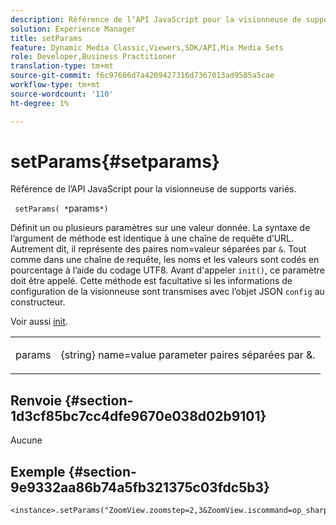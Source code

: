 ```yaml
---
description: Référence de l’API JavaScript pour la visionneuse de supports variés.
solution: Experience Manager
title: setParams
feature: Dynamic Media Classic,Viewers,SDK/API,Mix Media Sets
role: Developer,Business Practitioner
translation-type: tm+mt
source-git-commit: f6c97606d7a4209427316d7367013ad9585a5cae
workflow-type: tm+mt
source-wordcount: '110'
ht-degree: 1%

---
```



# setParams{#setparams}

Référence de l’API JavaScript pour la visionneuse de supports variés.

` setParams( *`params`*)`

Définit un ou plusieurs paramètres sur une valeur donnée. La syntaxe de l’argument de méthode est identique à une chaîne de requête d’URL. Autrement dit, il représente des paires nom=valeur séparées par `&`. Tout comme dans une chaîne de requête, les noms et les valeurs sont codés en pourcentage à l’aide du codage UTF8. Avant d&#39;appeler `init()`, ce paramètre doit être appelé. Cette méthode est facultative si les informations de configuration de la visionneuse sont transmises avec l’objet JSON `config` au constructeur.

Voir aussi [init](../../../c-html5-s7-aem-asset-viewers/c-html5-mixedmedia-viewer-about/c-html5-mixedmedia-viewer-javascriptapiref/r-html5-mixedmedia-javascriptapiref-init.md#reference-bb4428c155e541b79797f96e17c068ae).

<table id="table_896DFF34A68A403DB93A6D597461A573"> 
 <tbody> 
  <tr> 
   <td colname="col1"> <p> <span class="codeph"> <span class="varname"> params</span> </span> </p> </td> 
   <td colname="col2"> <p> <span class="codeph"> {string}</span> name=value parameter paires séparées par  <span class="codeph"> &amp;</span>. </p> </td> 
  </tr> 
 </tbody> 
</table>

## Renvoie {#section-1d3cf85bc7cc4dfe9670e038d02b9101}

Aucune

## Exemple {#section-9e9332aa86b74a5fb321375c03fdc5b3}

```
<instance>.setParams("ZoomView.zoomstep=2,3&ZoomView.iscommand=op_sharpen%3d1")
```

